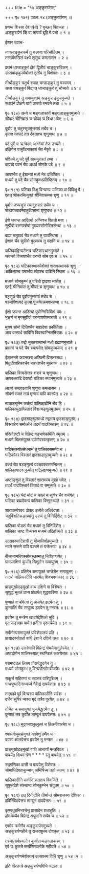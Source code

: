 +++
title = "१४ अङ्कुरार्पणम्"

+++
पृ० १७९) पटलः १४ (अङ्कुरार्पणम् ॥)  
  
प्रणम्य शिरसा देवं प(र्य) ? पृच्छत् पितामहः ।  
अङ्कुरार्पणं किं वा तत्सर्वं ब्रूहि मे प्रभो ॥ १ ॥   
  
ईश्वर उवाच-  
  
नागलाङ्कुरकर्मं तु यत्त्वया परिचोदितम् ।  
तत्सर्वमखिलं वक्ष्ये शृणुष्व कमलासन ॥ २ ॥   
  
प्रथमं ध्वजाङ्कुरं ज्ञेयं द्वितीयं चाङ्कुरादिकम् ।  
उत्सवाङ्कुरमेवोक्तं तृतीयं तु विशेषतः ॥ ३ ॥   
  
तीर्थाङ्कुरं चतुर्थं स्यात् चण्डाङ्कुरं तु पञ्चमम् ।  
अथा त्रयङ्कुरं विद्यात् ध्वजाङ्कुरं तु चोच्यते ॥ ४ ॥   
  
तीर्थाङ्कुरं तु समायुक्तम् अङ्कुराङ्कुरमुच्यते ।  
स्थापने प्रोक्षणे यागे उत्सवे स्नपने तथा ॥ ५ ॥   
  
पृ० १८०) अन्ये च मङ्गलाकार्ये मङ्गलाङ्कुरमुच्यते ।  
श्रीकरं श्रीनिवासं च श्रीपदं च त्रिधा भवेत् ॥ ६ ॥   
  
पूर्वाग्रं तु चतुस्सूत्रमुत्तराग्रं तथैव च ।  
कृत्वा नवपदं तत्र देवताश्च शृणुष्वथ ॥ ७ ॥   
  
पदे पूर्वे च ऋग्वेदम् आग्नेयां तेज उच्यते ।  
दक्षिणेन यजुर्वेदमाकाशं चैव नैरृते ॥ ८ ॥   
  
पश्चिमे तु पदे पूर्वे साममुत्तरतं तथा ।  
वायव्ये पवनं चैव अथर्वं सोमके पदे ॥ ९ ॥   
  
आपश्चैव तु ईशान्यां मध्ये मेरः प्रतिष्ठितः ।  
मध्यमे तु पदे चैव सोमकुम्भप्रतिष्ठितम् ॥ १० ॥   
  
पृ० १८१) घटिका दिक्षु विन्यस्य पालिका वा विदिक्षु वै ।  
एतत् श्रीकरमित्युक्तं श्रीनिवासमथ शृणु ॥ ११ ॥   
  
पूर्वाग्रं पञ्चसूत्रं स्यादुत्तराग्रं तथैव च ।  
षोडशात्पादमेवाहुर्देवतानां शृणुष्वथ ॥ १२ ॥   
  
ईशे जयन्त आदित्यो अग्निश्च विततो मया ।  
सुग्रीवो वरुणश्शेषो मुख्यस्सोमोदितस्तथा ॥ १३ ॥   
  
ब्रह्मा चतुष्पदं चैव मध्यमे तु व्यवस्थिता ।  
ईशानं चैव सुग्रीवो मुख्यस्य तु पदानि च ॥ १४ ॥   
  
पालिकाद्विन्यसेत्तत्र घटिकास्थानमुच्यते ।  
जयन्तो विजयश्चैव वरुणो सोम एव च ॥ १५ ॥   
  
पृ० १८२) घटिकास्थानमेवोक्तं शरावस्थानकं शृणु ।  
आदित्यश्च यमश्चैव शोषश्च वादिनि स्थिता ॥ १६ ॥   
  
मध्यमे सोमकुम्भं तु परितो द्वादशा न्यसेत् ।  
एतद्वै श्रीनिवासं तु श्रीपदं च शृणुष्वथ ॥ १७ ॥   
  
षट्रसूत्रं चैव पूर्वाग्रमुत्तराग्रं तथैव च ।  
पञ्चविंशत्पदं कृत्वा पूजयेत्क्रमशस्तथा ॥ १८ ॥   
  
ईशो जयन्त आदित्यो पूषोग्निन्निर्विता यमः ।  
भृङ्गं च मृगसुग्रीवो वरुणश्शोषमारुतौ ॥ १९ ॥   
  
मुख्य सोमो दितिश्चैव बाह्यदेवाः प्रकीर्तिताः ।  
आप वत्सार्ध सावित्रि विवस्वाग्निलमित्रकः ॥ २० ॥   
  
पृ० १८३) रुद्रो भूततरश्चान्तं मध्ये ब्रह्माणमुच्यते ।  
ब्रह्माणं च पदे चैव स्थापयेत् सोमकुम्भकम् ॥ २१ ॥   
  
ईशानन्तो जयन्तश्च अश्विनी विततस्तथा ।  
पितृदौवारिकश्चैव मारुतश्चैव मुख्यकः ॥ २२ ॥   
  
पालिका विन्यसेत्तत्र शरावं च शृणुष्वथ ।  
आपवत्सादि देवाष्टौ घटिका स्थानमुच्यते ॥ २३ ॥  
  
लक्षणं सम्प्रवक्ष्यामि शृणुष्व कमलासन ।  
सौवर्णं रजतं ताम्रं मृण्मयं वापि कारयेत् ॥ २४ ॥   
  
मात्राङ्गुलेन कर्तव्यं पालिकादीनि चैव हि ।  
पालिकामुखविस्तारं विंशत्यङ्गुलमुत्तमम् ॥ २५ ॥   
  
पृ० १८४) द्वादशाङ्गुलमध्ये तद्वलय द्वादशाङ्गुलम् ।  
विस्तारेण समोत्सेधं तदर्धं पादविस्तरम् ॥ २६ ॥   
  
परितोऽष्टौ च विप्रेन्द्र षड्भागेकमिति स्मृतम् ।  
मध्यमे बिलसंयुक्तं दर्पणोदरवत्कृतम् ॥ २७ ॥   
  
घटिस्तस्योत्सेधमानं तु पालिकासममेव च ।  
घटिकोदर विस्तारं द्वादशाङ्गुलमुच्यते ॥ २८ ॥   
  
वक्त्रं चैव षडङ्गुल्यं पञ्चवक्त्रसमन्वितम् ।  
पालिकापादवत्कुर्यात् घटिलक्षणमुच्यते ॥ २९ ॥   
  
अष्टाङ्गुलं तु विस्तारं शारावस्य मुखो भवेत् ।  
तदर्धं पादविस्तारं त्रिपादं वा समुच्यते ॥ ३० ॥   
  
पृ० १८५) भेदं चोदं च कालं च सुषिरं चैव वर्जयेत् ।  
घटिका ब्रह्मदैवत्यं पालिका विष्णुरुच्यते ॥ ३१ ॥   
  
शारावस्येश्वरः प्रोक्तः इत्येते अधिदेवताः ।  
चतुर्विंशतिसङ्ख्यात्तु उत्तमं तु विनिर्दिशेत् ॥ ३२ ॥   
  
पालिका षोडशं चैव मध्यमं तु विनिर्दिशेत् ।  
पालिका चाष्ट विन्यस्य मध्यमं तदिहोच्यते ॥ ३३ ॥   
  
उत्सवस्यादिरात्रौ तु बीजानिर्वाहमुच्यते ।  
नवमे सप्तमे वापि पञ्चमे तं यजेत्सदा ॥ ३४ ॥   
  
बीजानामधिपस्सोमस्तस्मात्तु निशिवापयेत् ।  
ग्रामप्रदक्षिणं कुर्यात् त्रिशूलेन समायुतम् ॥ ३५ ॥   
  
पृ० १८६) प्रतिमेन समायुक्तं चण्डेशेन समायुतम् ।  
तदन्ते पालिकादीनि धारयेत् शिवभक्तकान् ॥ ३६ ॥  
  
प्राङ्मुखोदङ्मुखो वाथ दक्षिणे वा विशेषतः ।  
सुशुद्धं भूतलं प्राप्य प्रोक्षयेत् शुद्धवारिणा ॥ ३७ ॥   
  
पुण्याहं वाचयित्वा तु अर्चयेत् हृदयेन तु ।  
कुन्दालिं चैव सम्पूज्य हृदयेन तु मन्त्रतः ॥ ३८ ॥   
  
हृदयेन तु मन्त्रेण खादयेद्देशिको भुवि ।  
मृदं सङ्ग्राह्य वामेन हृदीना मृदमर्चयेत् ॥ ३९ ॥   
  
सर्वतोत्यसमायुक्तं प्रविशेदालयं प्रति ।  
प्रासादस्योग्रतो वापि ईशाने दक्षिणे तथा ॥ ४० ॥  
  
पृ० १८७) उत्तरेणापि विप्रेन्द्र गोमयेनानुलेपयेत् ।  
अष्टद्रोणेन शालिस्स्यात् स्थण्डिलं कारयेत्ततः ॥ ४१ ॥   
  
पद्ममष्टदलं लिख्य प्रोक्षयेद्धृदयेन तु ।  
मध्यमे सोमकुम्भं तु विन्यसेत्सोमबीजकैः ॥ ४२ ॥  
  
सकूर्चं सहिरण्यं च सवस्त्रं वारिपूरितम् ।  
गन्धपुष्पादिनाभ्यर्च्य नैवेद्यं दापयेत्ततः ॥ ४३ ॥   
  
तद्बाह्ये पूर्व विन्यस्य पालिकादीनि सर्वशः ।  
दर्भेण सुषिरं न्यस्य मृदं तत्रैव पूरयेत् ॥ ४४ ॥  
  
तोयेन च समायुक्तं पूजयेद्धृदयेन तु ।  
पुण्याहं तत्र कुर्वीत ताम्बूलं दापयेत्ततः ॥ ४५ ॥  
  
पृ० १८८) मुद्गमाषकुलुत्थं च तिलनीवारमेव च ।  
  
श्यामगोधूमसंयुक्तं यववेणुं तथैव च ।  
पयसा क्षालयेत्तत्र हृदयेन तु मन्त्रतः ॥ ४७ ॥  
  
प्राङ्मुखोदङ्मुखो वापि आचार्यो मन्त्रविग्रहः ।  
पापयेत् शिवमन्त्रेण * * * * स्तु वापयेत् ॥ ४८ ॥   
  
रुद्रगणिका दासी च वापयेत्तु विशेषतः ।  
सोमाधिदेवताकुम्भान् अभिषिच्य ततो जलम् ॥ ४९ ॥   
  
पालिकादीनि सर्वाणि सतताप विवर्जिते ।  
सुषुप्तदेशे संस्थाप्य सोमकुम्भेन संयुतम् ॥ ५० ॥  
  
पृ० १८९) तत् दिनीदीनि तीर्थान्तं सोमराजस्य देशिकः ।  
हविर्निवेदयेत्तत्र ताम्बूलं दापयेत्ततः ॥ ५१ ॥   
  
कृष्णधूम्रनिभश्चेत्तु प्रासादेन शताहुतिः ।  
होमयेच्चैव विप्रेन्द्र अपूपानि तथैव च ॥ ५२ ॥   
  
एवमेव क्रमेणैव अङ्कुरार्पणमुच्यते ।  
अङ्कुरार्पणहीने तु राजराष्ट्रस्य दोषकृत् ॥ ५३ ॥   
  
तस्मात्सर्वप्रयत्नेन कुर्यात्तन्मङ्गलाकरम् ।  
एवं यः कुरुते मर्त्यश्शिवलोके महीयते ॥ ५४ ॥   
  
अङ्कुरार्पणमेवोक्तम् उत्सवस्य विधिं शृणु ॥ ५४।५ ॥  
  
इति वीरतन्त्रे अङ्कुरार्पणविधिः पटलः ॥  
  